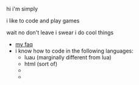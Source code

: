 hi i'm simply

i like to code and play games

wait no don't leave i swear i do cool things

- [my faq](https://simplywastaken.github.io/hi-im-simply/faq.html)
- i know how to code in the following languages:
  - luau (marginally different from lua)
  - html (sort of)
  - 
  - 
